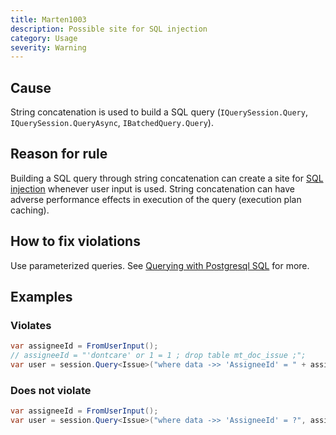 ```yaml
---
title: Marten1003
description: Possible site for SQL injection
category: Usage
severity: Warning
---
```


## Cause

String concatenation is used to build a SQL query (`IQuerySession.Query`, `IQuerySession.QueryAsync`, `IBatchedQuery.Query`).

## Reason for rule

Building a SQL query through string concatenation can create a site for [SQL injection](https://en.wikipedia.org/wiki/SQL_injection) whenever user input is used. String concatenation can have adverse performance effects in execution of the query (execution plan caching).

## How to fix violations

Use parameterized queries. See [Querying with Postgresql SQL](http://jasperfx.github.io/marten/documentation/documents/querying/sql/) for more.

## Examples

### Violates

```csharp
var assigneeId = FromUserInput();
// assigneeId = "'dontcare' or 1 = 1 ; drop table mt_doc_issue ;";
var user = session.Query<Issue>("where data ->> 'AssigneeId' = " + assigneeId);
```

### Does not violate

```csharp
var assigneeId = FromUserInput();
var user = session.Query<Issue>("where data ->> 'AssigneeId' = ?", assigneeId);
```
